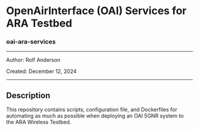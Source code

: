 [_metadata_:author]:- "Rolf Anderson (rolf@iastate.edu)"
[_metadata_:date]:- "December 12, 2024"

# OpenAirInterface (OAI) Services for ARA Testbed
### oai-ara-services

---
Author:    Rolf Anderson

Created:   December 12, 2024

---

## Description

This repository contains scripts, configuration file, and Dockerfiles for
automating as much as possible when deploying an OAI 5GNR system to the ARA
Wireless Testbed.

